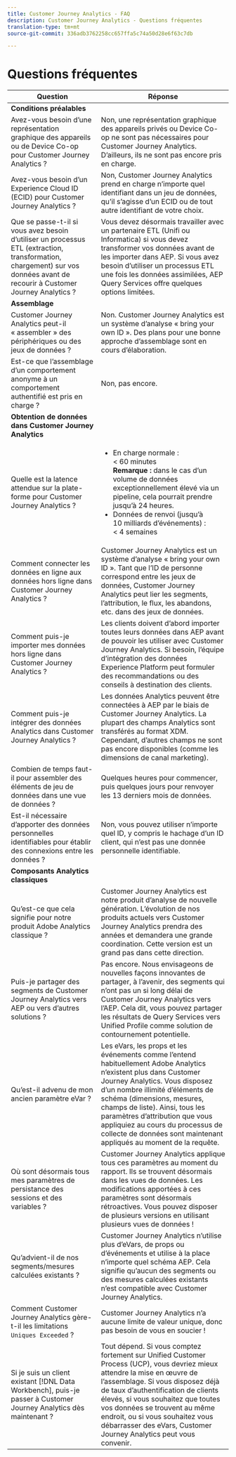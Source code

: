 ```yaml
---
title: Customer Journey Analytics - FAQ
description: Customer Journey Analytics - Questions fréquentes
translation-type: tm+mt
source-git-commit: 336adb3762258cc657ffa5c74a50d28e6f63c7db

---
```



# Questions fréquentes

| Question | Réponse |
|---|---|
| **Conditions préalables** |  |
| Avez-vous besoin d’une représentation graphique des appareils ou de Device Co-op pour Customer Journey Analytics ? | Non, une représentation graphique des appareils privés ou Device Co-op ne sont pas nécessaires pour Customer Journey Analytics. D’ailleurs, ils ne sont pas encore pris en charge. |
| Avez-vous besoin d’un Experience Cloud ID (ECID) pour Customer Journey Analytics ? | Non, Customer Journey Analytics prend en charge n’importe quel identifiant dans un jeu de données, qu’il s’agisse d’un ECID ou de tout autre identifiant de votre choix. |
| Que se passe-t-il si vous avez besoin d’utiliser un processus ETL (extraction, transformation, chargement) sur vos données avant de recourir à Customer Journey Analytics ? | Vous devez désormais travailler avec un partenaire ETL (Unifi ou Informatica) si vous devez transformer vos données avant de les importer dans AEP. Si vous avez besoin d’utiliser un processus ETL une fois les données assimilées, AEP Query Services offre quelques options limitées. |
| **Assemblage** |  |
| Customer Journey Analytics peut-il « assembler » des périphériques ou des jeux de données ? | Non. Customer Journey Analytics est un système d’analyse « bring your own ID ». Des plans pour une bonne approche d’assemblage sont en cours d’élaboration. |
| Est-ce que l’assemblage d’un comportement anonyme à un comportement authentifié est pris en charge ? | Non, pas encore. |
| **Obtention de données dans Customer Journey Analytics** |  |
| Quelle est la latence attendue sur la plate-forme pour Customer Journey Analytics ? | <ul><li>En charge normale : &lt; 60 minutes <br>**Remarque :** dans le cas d’un volume de données exceptionnellement élevé via un pipeline, cela pourrait prendre jusqu’à 24 heures.</li><li>Données de renvoi (jusqu’à 10 milliards d’événements) : &lt; 4 semaines</li></ul> |
| Comment connecter les données en ligne aux données hors ligne dans Customer Journey Analytics ? | Customer Journey Analytics est un système d’analyse « bring your own ID ». Tant que l’ID de personne correspond entre les jeux de données, Customer Journey Analytics peut lier les segments, l’attribution, le flux, les abandons, etc. dans des jeux de données. |
| Comment puis-je importer mes données hors ligne dans Customer Journey Analytics ? | Les clients doivent d’abord importer toutes leurs données dans AEP avant de pouvoir les utiliser avec Customer Journey Analytics. Si besoin, l’équipe d’intégration des données Experience Platform peut formuler des recommandations ou des conseils à destination des clients. |
| Comment puis-je intégrer des données Analytics dans Customer Journey Analytics ? | Les données Analytics peuvent être connectées à AEP par le biais de Customer Journey Analytics. La plupart des champs Analytics sont transférés au format XDM. Cependant, d’autres champs ne sont pas encore disponibles (comme les dimensions de canal marketing). |
| Combien de temps faut-il pour assembler des éléments de jeu de données dans une vue de données ? | Quelques heures pour commencer, puis quelques jours pour renvoyer les 13 derniers mois de données. |
| Est-il nécessaire d’apporter des données personnelles identifiables pour établir des connexions entre les données ? | Non, vous pouvez utiliser n’importe quel ID, y compris le hachage d’un ID client, qui n’est pas une donnée personnelle identifiable. |
| **Composants Analytics classiques** |  |
| Qu’est-ce que cela signifie pour notre produit Adobe Analytics classique ? | Customer Journey Analytics est notre produit d’analyse de nouvelle génération. L’évolution de nos produits actuels vers Customer Journey Analytics prendra des années et demandera une grande coordination. Cette version est un grand pas dans cette direction. |
| Puis-je partager des segments de Customer Journey Analytics vers AEP ou vers d’autres solutions ? | Pas encore. Nous envisageons de nouvelles façons innovantes de partager, à l’avenir, des segments qui n’ont pas un si long délai de Customer Journey Analytics vers l’AEP. Cela dit, vous pouvez partager les résultats de Query Services vers Unified Profile comme solution de contournement potentielle. |
| Qu’est-il advenu de mon ancien paramètre eVar ? | Les eVars, les props et les événements comme l’entend habituellement Adobe Analytics n’existent plus dans Customer Journey Analytics. Vous disposez d’un nombre illimité d’éléments de schéma (dimensions, mesures, champs de liste). Ainsi, tous les paramètres d’attribution que vous appliquiez au cours du processus de collecte de données sont maintenant appliqués au moment de la requête. |
| Où sont désormais tous mes paramètres de persistance des sessions et des variables ? | Customer Journey Analytics applique tous ces paramètres au moment du rapport. Ils se trouvent désormais dans les vues de données. Les modifications apportées à ces paramètres sont désormais rétroactives. Vous pouvez disposer de plusieurs versions en utilisant plusieurs vues de données ! |
| Qu’advient-il de nos segments/mesures calculées existants ? | Customer Journey Analytics n’utilise plus d’eVars, de props ou d’événements et utilise à la place n’importe quel schéma AEP. Cela signifie qu’aucun des segments ou des mesures calculées existants n’est compatible avec Customer Journey Analytics. |
| Comment Customer Journey Analytics gère-t-il les limitations `Uniques Exceeded` ? | Customer Journey Analytics n’a aucune limite de valeur unique, donc pas besoin de vous en soucier ! |
| Si je suis un client existant [!DNL Data Workbench], puis-je passer à Customer Journey Analytics dès maintenant ? | Tout dépend. Si vous comptez fortement sur Unified Customer Process (UCP), vous devriez mieux attendre la mise en œuvre de l’assemblage. Si vous disposez déjà de taux d’authentification de clients élevés, si vous souhaitez que toutes vos données se trouvent au même endroit, ou si vous souhaitez vous débarrasser des eVars, Customer Journey Analytics peut vous convenir. |

